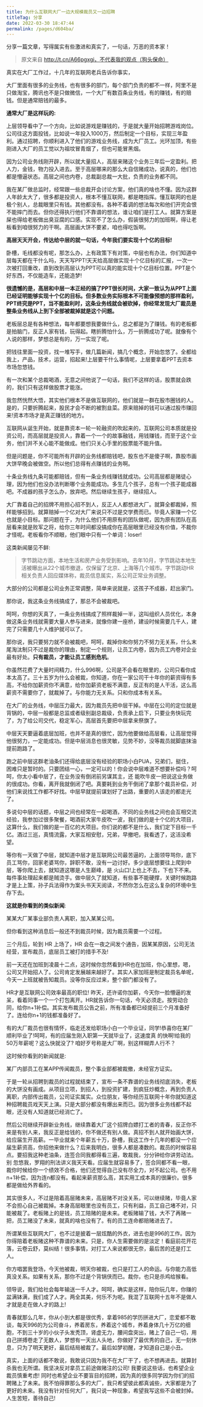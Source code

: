 ```yaml
---
title: 为什么互联网大厂一边大规模裁员又一边招聘
titleTag: 分享
date: 2022-03-30 18:47:44
permalink: /pages/d604ba/
---
```

分享一篇文章，写得属实有些激进和真实了，一句话，万恶的资本家！

> 原文来自 http://t.cn/A66pgxgi，不代表我的观点（狗头保命）

真实在大厂工作过，十几年的互联网老兵告诉你事实，

大厂里面有很多的业务线，也有很多的部门，每个部门负责的都不一样，阿里不是只做淘宝，腾讯也不是只做微信，一个大厂有数百条业务线，有的赚钱，有的赔钱。但是通常赔钱的最多。

**通常大厂是这样玩的:**

上层领导看中了一个方向，比如说游戏是赚钱的，于是就大量开始招聘游戏岗位。公司往这方面投钱，比如说一年投入1000万，然后制定一个目标，实现三年盈利。通过招聘，你顺利进入了他们的游戏业务线，成为大厂员工。光环加顶，有些刚进入大厂的员工觉以为祖坟冒青烟了，但也可能冒黑烟。

因为公司业务线刚开辟，所以就大量招人，高层来赌这个业务三年后一定盈利。把人力，金钱，物力投入进去。至于高层哪来的那么大自信赌成功，说真的，他们也都是懵逼状态。高层之间也内卷，总裁副总裁一大批，负责的业务都不同。

我在某厂做总监时，经常跟一些总裁开会讨论方案，他们真的啥也不懂。因为这群人年龄太大了，很多都是投资人，根本不懂互联网，都是瞎指挥。懂互联网的也是极个别人，总裁眼里只有钱。其他都没有。各种不着调的想法每次和他们开完会恨不能摔门而去。但你还得执行他们不靠谱的想法，谁让咱们是打工人。就算方案是屎也得给老板做出臭豆腐的口感。实现不了怎么办，假装很努力的加班啊，得让老板看到咱很努力的干啊。高层画大饼不要紧，咱也得吃饭啊。

**高层天天开会，传达给中层的就一句话，今年我们要实现十个亿的目标!**

卧槽，毛线都没有呢，那怎么办，上有政策下有对策，中层也有办法，你们知道中层每天都在干什么吗，天天写PPT!天天给高层做实现十个亿目标的汇报，一次一次被打回重改，直到改到高层认为PPT可以真的能实现十个亿目标位置。PPT是个好东西，不仅能造车，还能造梦!

**很遗憾的是，高层和中层一本正经的搞了PPT很长时间，大家一致认为从PPT上面已经证明能够实现十个亿的目标。但多数业务实际根本不可能像预想的那样盈利，PPT终究是PPT，当不能盈利时，这条业务线就会被砍掉，你经常发现大厂裁员是整条业务线从上到下全部被裁掉就是这个问题。**

老板层总是有各种想法，每年都要想我要做什么，总之都是为了赚钱。有的老板都是拍脑门，反正人家有钱，玩得起。瞎折腾怕什么，万一折腾成功了呢。就像有个人说的那样，梦想总是有的，万一实现了呢。

把钱往里面一投资，找一堆写手，做几篇新闻，搞几个概念，开始忽悠了。全都给我上，产品，技术，运营，招起来!上层要干什么事情呢，上层要拿着PPT去资本市场忽悠钱。

有一次和某个总裁喝酒，无意之间他说了一句话，我们不这样的话，股票就会跌的，我们只有这样做股票才能涨。

我忽然恍然大悟，其实他们根本不是做互联网的，他们就是一群在股市圈钱的人。是的，只要折腾起来，股民才会不断的被割韭菜。原来赔掉的钱可以通过股市赚回来!资本市场才是真正赚钱的地方。

互联网从诞生开始，就是靠资本一轮一轮融资的吹起来的，互联网公司本质就是投资公司，而高层就是投资人，靠着一个一个的故事融钱，用钱赚钱，而至于这个业务，他们并不关心能不能做成。他们只关心手里的股票能不能升值。

但是问题是，你不可能所有开辟的业务线都赔钱吧，股东也不是傻子啊，靠股市画大饼早晚会被做空。所以他们总得有点赚钱的业务啊。

十条业务线九条可能都赔钱，但有一条业务线赚钱就成功。公司高层都是赌徒心理，因为他们也没办法判断哪个业务能成功。多生几个孩子，总有一个孩子能成器吧。不成器的孩子怎么办，放弃吧。然后继续生孩子，继续招人。

大厂靠着自己的招牌不用担心招不到人，反正人人都想进大厂。就算全都裁掉，照样能够招到。就算赔掉一个亿对大厂来说只不过是交学费而已。毕竟人家赚一个亿也就是小目标。那问题在于，为什么他们不用原有的团队做呢，因为原有团队在高层看来就是败军之将，给你三年时间都没搞成你在高层眼里已经没有价值，不裁你才怪呢。老板看你不顺眼，他们眼中只有一个单词：loser!

这类新闻屡见不鲜:

> 字节跳动方面，本地生活和房产业务受到影响。去年10月，字节跳动本地生活被曝出从22个城市撤退，仅保留了北京、上海等几个城市。字节跳动HR相关负责人回应媒体称，裁员信息属实，系公司正常业务调整。

大部分的公司都是公司业务正常调整，简单来说就是，这孩子不成器，赶出家门。

那你说，我这条业务线搞成了，那总不会被裁吧。

呵呵，你想的天真了，一条业务线搞成了照样裁掉一半，这叫组织人员优化，本身做这条业务线就需要大量人参与进来，就像你建一座桥，建设时候需要几千人，建完了只需要几十人维护就可以了。

那你说，我只要努力就不会被裁吧，呵呵，裁掉你和你努力不努力无关系，什么末尾淘汰制只不过是裁你的理由，制定一个规则，让员工内卷，因为员工内卷对企业最有好处。**只有裁员，才能让员工感到危机**。

你虽然花费了大量时间精力，什么996啊，公司是不会看在眼里的，公司只看你成本太高了。三十五岁为什么会被裁，你知道，你在一家公司干十年你的薪资得有多高，不给你加薪资你不满意，给你加薪资老板不满意，反正有的是人干活，这么高薪资不需要你了，就裁掉了。与你能力无关系。只和你成本有关系。

在大厂的业务线，中层压力最大，因为裁员先把中层干掉。中层在公司的定位就是背锅的，中层一般都是总监或者级别副总裁级，负责承上启下，只要业务快玩完了，为了给公司交代，稳定军心，高层首先要把中层拿来祭旗了。

中层天天要逼着底层加班，也并不是真的很忙，因为他要做给高层看，让高层觉得他很努力，一定能成功。但是中层消息也很灵敏，见势不妙，没等裁员就脚底抹油提前跑路了。

跑之前中层这群老油条们还得给底层没有经验的职场小白PUA，兄弟们，挺住，困难只是暂时的。只要团结一心，一定可以的！你会说中层难道不想要补偿吗？呵呵，你太小看中层了，在业务没有倒闭前另谋其主，还 能吹牛皮一把说这业务做的很成功。你看，离开我就倒闭了吧。真要耗到业务干倒闭了拿那个裁员补偿，对他们来说找工作都不好找。中层早就提前谋划好了出路，重要的人该走的都走光了。

多说句中层的话题，中层之间也经常在一起喝酒，不同的业务线之间也会互相交流经验，我参加过很多聚餐，喝酒前大家牛皮吹一波，我们做的是十个亿的大项目，这算什么，我们做的是一百亿的大项目。你们说的都不是什么，我们定下目标一千亿。酒过三巡，真情流露，大家互相安慰，兄弟，早撤吧，我看透了，这活没希望。

等你有一天做了中层，就知道中层才是互联网公司最苦逼的，上面领导骂你，底下员工骂你，回家老婆骂你，辞职不敢，没有一边讨好。多少底层想要往上爬到中层，等你爬上去，就知道这哪是人生巅峰，是 火山口!上也上不去，下也下不来。每件事处理起来都是贼烫手。做中层久了就知道，有些事不能硬撑，关键时候跑路才是上上策，孙子兵法得作为案头书天天阅读，不然你怎么在这么复杂的环境中生存下去。

**这就是你看到的类似新闻**:

某某大厂某事业部负责人离职，加入某某公司。

但你看到这种消息后一般还不到裁员时候，因为裁员需要一个过程。

三个月后，轮到 HR 上场了，HR 会在一夜之间发个通告，因某某原因，公司无法经营，宣布裁员，底层员工被打的措手不及!

前一天还在加班到凌晨十二点，这时候你忽然看到HR也在加班，你心里想，嗯，公司又开始招人了。公司肯定发展越来越好了。其实人家加班是制定裁员名单呢，今天一上班就被告知裁员。没等你反应过来，整个部门都没有了。

HR才是互联网公司效率最高的职位! 昨天，还许诺你加薪，今天你一脸懵逼的发呆，看着同事一个一个打包离开。HR就告诉你一句话，今天必须走。按劳动合同，给你n+1补偿。其实发布裁员公告之前，所有准备都已经提前三个月准备好了。连给你n+1的钱都准备好了。

有的大厂裁员也很有情怀，临走还发给职场小白一个毕业证，同学!恭喜你在某厂顺利毕业了!呵呵，有的应届生刚入职第一天就毕业了，这速度真 的快啊!给我的50万年薪呢？这么快就没了? 咱好歹号称是大厂啊，别这样糊弄人行不？

这时候你看到的新闻就是:

某厂内部员工在某APP传闻裁员，整个事业部都被裁撤，未经官方证实。

于是一轮从招聘到裁员的过程就结束了，宣布一条不靠谱的业务线彻底消失，老板的大饼没有画成。从项目立项，到招人，到投资扩建，到疯狂炒概念，再到负责人离职，内部传出裁员，公司证实属实。众位朋友，等你经历互联网十年你就知道这种招聘裁员戏天天上演。只是大部分都没有爆出来而已。因为很多业务线都不起眼，还没有人知道就已经消亡了。

然后公司继续开辟新业务线，继续靠着大厂这个招牌白嫖打工者的青春，反正你不来是有别人来，我反正是给钱的，你不做还有别人做。真招不到人就开始画大饼，给应届生开高薪。一毕业就来个年薪五十万，卧槽，我这工作十几年的都没一个应届生薪资高，你招他来做什么？后来我明白，很多人都是凑数的。裁员的时候容易点。要招我这种老油条，连签合同我都得看三遍，敢裁我，分分钟给你讲劳动法。别 忽悠我，罗翔的刑法讲义我天天看。应届生就容易多了，签合同都不看一眼，裁你时候给你一个绩效不合格，他们还觉得自己没有尽全力，对不起公司。也不用n+1补偿，因为连n都没有。看起来薪资那么高，其实用工成本真的很廉价。很多都是做给外界看的。

其实很多人，不过是陪着高层赌未来，高层赌不对没关系，可以继续赌，毕竟人家不会担心自己被裁掉。本身高层眼里也没有员工，只有利益，员工自己堵不对，只能被裁了。老板赌上的是钱，员工陪赌的是未来。老板赌输了钱，大不了再赌一把，员工赌没了未来，就真的啥也没有了。有的员工连命都赔赌进去了。

所谓某些互联网大厂，也不过是披着一层炫酷的外衣，进去也是996的工作。因为你得陪着老板赌这种不靠谱的未来。只是，你人生需要做的是淡定！看庭前花开花落，云卷云舒，莫纠结！很多事情，对打工人来说都很无奈，最后苦的还是打工人。

你方唱罢我登场，今天他被裁，明天你被裁，也只是打工人的命运。与你能力高低真没关系。如果有关系，那你不过是个背锅侠而已。裁你，也只是杀鸡给猴看。

领导说，我们给社会每年输送一千人才。呵呵，确实是这样，陪你玩几年，你赚的盆满钵满，我们成了人才。两全其美，何乐不为呢。我混了互联网十五年不是做人才就是走在做人才的路上!

青春就那么几年，你从小到大都是很优秀，拿着985的学历拼进大厂，恋爱都不敢谈，每天996的为公司奋斗，养着房东，养着这个城市，养着身体几十万亿的细胞，不到三十岁的小伙子头发秃顶，肾虚无力，腰间盘突出，赌上了自己一切，用自己拼搏卷走了无数人，梦想有一天出人头地，你做好了最优秀的自己，无一刻休息，只为了明天更好，最后结局被裁了。最后如梦初醒，才知道自己是小丑。

真实，上面的话都不敢说，我敢说只因为我不在大厂干了，也不想再进去。就算封杀我也无所谓。我坚决反对拿员工前途做赌注的公司! 我要说这些话，也希望企业裁员慎重考虑! 同时也希望企业不要盲目的招聘，因为真的很多同学因为你们的招聘赌上了未来。我不怕得罪那么多的大厂，我只希望彼此都真诚些，大家都是为了更好的未来。我没有针对任何大厂，我只说一种现象，希望我写这些不会被封掉。人生苦短，善待自己!

